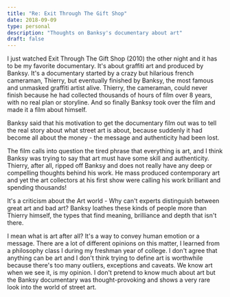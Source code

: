 ```yaml
---
title: "Re: Exit Through The Gift Shop"
date: 2018-09-09
type: personal
description: "Thoughts on Banksy's documentary about art"
draft: false
---
```


I just watched Exit Through The Gift Shop (2010) the other night and it has to be my favorite documentary. It's about graffiti art and produced by Banksy. It's a documentary started by a crazy but hilarious french cameraman, Thierry, but eventually finished by Banksy, the most famous and unmasked graffiti artist alive. Thierry, the cameraman, could never finish because he had collected thousands of hours of film over 8 years, with no real plan or storyline. And so finally Banksy took over the film and made it a film about himself.


Banksy said that his motivation to get the documentary film out was to tell the real story about what street art is about, because suddenly it had become all about the money - the message and authenticity had been lost.


The film calls into question the tired phrase that everything is art, and I think Banksy was trying to say that art must have some skill and authenticity. Thierry, after all, ripped off Banksy and does not really have any deep or compelling thoughts behind his work. He mass produced contemporary art and yet the art collectors at his first show were calling his work brilliant and spending thousands! 


It's a criticism about the Art world - Why can't experts distinguish between great art and bad art? Banksy loathes these kinds of people more than Thierry himself, the types that find meaning, brilliance and depth that isn't there.


I mean what is art after all? It's a way to convey human emotion or a message. There are a lot of different opinions on this matter, I learned from a philosophy class I during my freshman year of college. I don't agree that anything can be art and I don't think trying to define art is worthwhile because there's too many outliers, exceptions and caveats. We know art when we see it, is my opinion. I don't pretend to know much about art but the Banksy documentary was thought-provoking and shows a very rare look into the world of street art.
